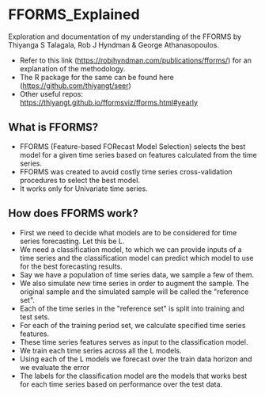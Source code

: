 # FFORMS_Explained
Exploration and documentation of my understanding of the FFORMS by Thiyanga S Talagala, Rob J Hyndman & George Athanasopoulos.
* Refer to this link (https://robjhyndman.com/publications/fforms/) for an explanation of the methodology.
* The R package for the same can be found here (https://github.com/thiyangt/seer)
* Other useful repos: https://thiyangt.github.io/fformsviz/fforms.html#yearly

## What is FFORMS?
* FFORMS (Feature-based FORecast Model Selection) selects the best model for a given time series based on features calculated from the time series.
* FFORMS was created to avoid costly time series cross-validation procedures to select the best model.
* It works only for Univariate time series.
## How does FFORMS work?
* First we need to decide what models are to be considered for time series forecasting. Let this be L.
* We need a classification model, to which we can provide inputs of a time series and the classification model can predict which model to use for the best forecasting results.
* Say we have a population of time series data, we sample a few of them.
* We also simulate new time series in order to augment the sample. The original sample and the simulated sample will be called the "reference set".
* Each of the time series in the "reference set" is split into training and test sets.
* For each of the training period set, we calculate specified time series features.
* These time series features serves as input to the classification model.
* We train each time series across all the L models.
* Using each of the L models we forecast over the train data horizon and we evaluate the error
* The labels for the classification model are the models that works best for each time series based on performance over the test data.
